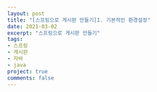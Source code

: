 ```yaml
---
layout: post
title: "[스프링으로 게시판 만들기]1. 기본적인 환경설정"
date: 2021-03-02
excerpt: "스프링으로 게시판 만들기"
tags:
- 스프링
- 게시판
- 자바
- java
project: true
comments: false
---
```

